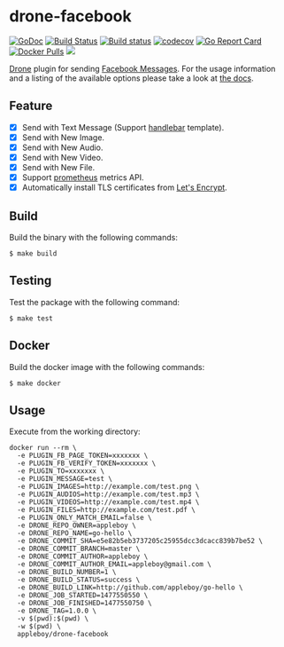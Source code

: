 # drone-facebook

[![GoDoc](https://godoc.org/github.com/appleboy/drone-facebook?status.svg)](https://godoc.org/github.com/appleboy/drone-facebook)
[![Build Status](https://cloud.drone.io/api/badges/appleboy/drone-facebook/status.svg)](https://cloud.drone.io/appleboy/drone-facebook)
[![Build status](https://ci.appveyor.com/api/projects/status/aexij85gjg3dsesl?svg=true)](https://ci.appveyor.com/project/appleboy/drone-facebook)
[![codecov](https://codecov.io/gh/appleboy/drone-facebook/branch/master/graph/badge.svg)](https://codecov.io/gh/appleboy/drone-facebook)
[![Go Report Card](https://goreportcard.com/badge/github.com/appleboy/drone-facebook)](https://goreportcard.com/report/github.com/appleboy/drone-facebook)
[![Docker Pulls](https://img.shields.io/docker/pulls/appleboy/drone-facebook.svg)](https://hub.docker.com/r/appleboy/drone-facebook/)
[![](https://images.microbadger.com/badges/image/appleboy/drone-facebook.svg)](https://microbadger.com/images/appleboy/drone-facebook "Get your own image badge on microbadger.com")

[Drone](https://github.com/drone/drone) plugin for sending [Facebook Messages](https://developers.facebook.com/docs/messenger-platform). For the usage information and a listing of the available options please take a look at [the docs](http://plugins.drone.io/appleboy/drone-facebook/).

## Feature

* [x] Send with Text Message (Support [handlebar](https://github.com/aymerick/raymond) template).
* [x] Send with New Image.
* [x] Send with New Audio.
* [x] Send with New Video.
* [x] Send with New File.
* [x] Support [prometheus](https://prometheus.io) metrics API.
* [x] Automatically install TLS certificates from [Let's Encrypt](https://letsencrypt.org/).

## Build

Build the binary with the following commands:

```
$ make build
```

## Testing

Test the package with the following command:

```
$ make test
```

## Docker

Build the docker image with the following commands:

```
$ make docker
```

## Usage

Execute from the working directory:

```
docker run --rm \
  -e PLUGIN_FB_PAGE_TOKEN=xxxxxxx \
  -e PLUGIN_FB_VERIFY_TOKEN=xxxxxxx \
  -e PLUGIN_TO=xxxxxxx \
  -e PLUGIN_MESSAGE=test \
  -e PLUGIN_IMAGES=http://example.com/test.png \
  -e PLUGIN_AUDIOS=http://example.com/test.mp3 \
  -e PLUGIN_VIDEOS=http://example.com/test.mp4 \
  -e PLUGIN_FILES=http://example.com/test.pdf \
  -e PLUGIN_ONLY_MATCH_EMAIL=false \
  -e DRONE_REPO_OWNER=appleboy \
  -e DRONE_REPO_NAME=go-hello \
  -e DRONE_COMMIT_SHA=e5e82b5eb3737205c25955dcc3dcacc839b7be52 \
  -e DRONE_COMMIT_BRANCH=master \
  -e DRONE_COMMIT_AUTHOR=appleboy \
  -e DRONE_COMMIT_AUTHOR_EMAIL=appleboy@gmail.com \
  -e DRONE_BUILD_NUMBER=1 \
  -e DRONE_BUILD_STATUS=success \
  -e DRONE_BUILD_LINK=http://github.com/appleboy/go-hello \
  -e DRONE_JOB_STARTED=1477550550 \
  -e DRONE_JOB_FINISHED=1477550750 \
  -e DRONE_TAG=1.0.0 \
  -v $(pwd):$(pwd) \
  -w $(pwd) \
  appleboy/drone-facebook
```
